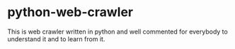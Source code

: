 # python-web-crawler
This is web crawler written in python and well commented for everybody to understand it and to learn from it. 
